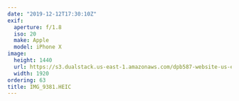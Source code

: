 ```yaml
---
date: "2019-12-12T17:30:10Z"
exif:
  aperture: f/1.8
  iso: 20
  make: Apple
  model: iPhone X
image:
  height: 1440
  url: https://s3.dualstack.us-east-1.amazonaws.com/dpb587-website-us-east-1/asset/gallery/2019-south-america/8ff31311-baaf-fb97-eda6-53c07cd69a48~1920.jpg
  width: 1920
ordering: 63
title: IMG_9381.HEIC
---
```


